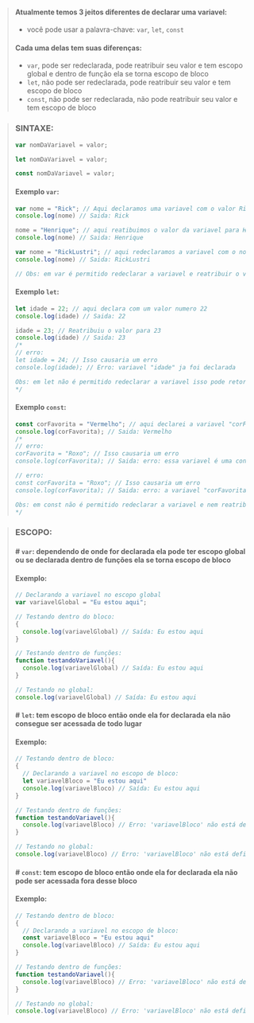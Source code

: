 > #### Atualmente temos 3 jeitos diferentes de declarar uma variavel:
> - você pode usar a palavra-chave: `var`, `let`, `const`
> 
> #### Cada uma delas tem suas diferenças:
> - `var`, pode ser redeclarada, pode reatribuir seu valor e tem escopo global e dentro de função ela se torna escopo de bloco
> - `let`, não pode ser redeclarada, pode reatribuir seu valor e tem escopo de bloco
> - `const`, não pode ser redeclarada, não pode reatribuir seu valor e tem escopo de bloco

> ### SINTAXE: 
> ```javascript
> var nomDaVariavel = valor;
> 
> let nomDaVariavel = valor;
> 
> const nomDaVariavel = valor;
> ```
> 
> #### Exemplo `var`:
> ```javascript
> var nome = "Rick"; // Aqui declaramos uma variavel com o valor Rick
> console.log(nome) // Saida: Rick
> 
> nome = "Henrique"; // aqui reatibuimos o valor da variavel para Henrique
> console.log(nome) // Saida: Henrique
> 
> var nome = "RickLustri"; // aqui redeclaramos a variavel com o nome RickLustri
> console.log(nome) // Saida: RickLustri
> 
> // Obs: em var é permitido redeclarar a variavel e reatribuir o valor sem cometer algum tipo de erro
> ```
> 
> #### Exemplo `let`:
> ```javascript
> let idade = 22; // aqui declara com um valor numero 22
> console.log(idade) // Saida: 22
> 
> idade = 23; // Reatribuiu o valor para 23
> console.log(idade) // Saida: 23
> /*
> // erro:
> let idade = 24; // Isso causaria um erro
> console.log(idade); // Erro: variavel "idade" ja foi declarada 
> 
> Obs: em let não é permitido redeclarar a variavel isso pode retornar um error
> */
> ```
> 
> #### Exemplo `const`:
> ```javascript
> const corFavorita = "Vermelho"; // aqui declarei a variavel "corFavorita" com o valor "Vermelho"
> console.log(corFavorita); // Saida: Vermelho
> /*
> // erro:
> corFavorita = "Roxo"; // Isso causaria um erro
> console.log(corFavorita); // Saida: erro: essa variavel é uma constante
> 
> // erro:
> const corFavorita = "Roxo"; // Isso causaria um erro
> console.log(corFavorita); // Saida: erro: a variavel "corFavorita" ja foi declarada
> 
> Obs: em const não é permitido redeclarar a variavel e nem reatribuir o valor caso contrario ele retornaria um erro
> */
> ```

> ### ESCOPO:
> 
> #### # `var`: dependendo de onde for declarada ela pode ter escopo global ou se declarada dentro de funções ela se torna escopo de bloco
> 
> #### Exemplo:
> ```javascript
> // Declarando a variavel no escopo global
> var variavelGlobal = "Eu estou aqui";
> 
> // Testando dentro do bloco:
> {
>   console.log(variavelGlobal) // Saída: Eu estou aqui
> }
> 
> // Testando dentro de funções:
> function testandoVariavel(){
>   console.log(variavelGlobal) // Saída: Eu estou aqui
> }
> 
> // Testando no global:
> console.log(variavelGlobal) // Saída: Eu estou aqui
> ```
> 
> #### # `let`: tem escopo de bloco então onde ela for declarada ela não consegue ser acessada de todo lugar
> 
> #### Exemplo:
> ```javascript
> // Testando dentro de bloco:
> {
>   // Declarando a variavel no escopo de bloco:
>   let variavelBloco = "Eu estou aqui"
>   console.log(variavelBloco) // Saída: Eu estou aqui
> }
> 
> // Testando dentro de funções:
> function testandoVariavel(){
>   console.log(variavelBloco) // Erro: 'variavelBloco' não está definida
> }
> 
> // Testando no global:
> console.log(variavelBloco) // Erro: 'variavelBloco' não está definida
> ```
> 
> #### # `const`: tem escopo de bloco então onde ela for declarada ela não pode ser acessada fora desse bloco
> 
> #### Exemplo:
> ```javascript
> // Testando dentro de bloco:
> {
>   // Declarando a variavel no escopo de bloco:
>   const variavelBloco = "Eu estou aqui"
>   console.log(variavelBloco) // Saída: Eu estou aqui
> }
> 
> // Testando dentro de funções:
> function testandoVariavel(){
>   console.log(variavelBloco) // Erro: 'variavelBloco' não está definida
> }
> 
> // Testando no global:
> console.log(variavelBloco) // Erro: 'variavelBloco' não está definida
> ```